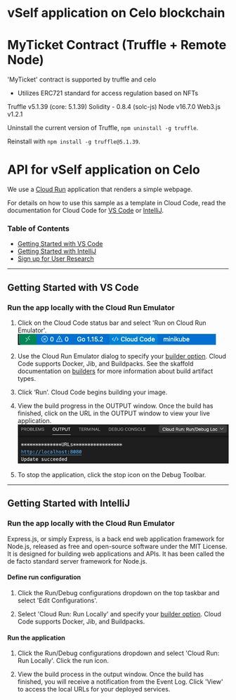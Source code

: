 # vSelf application on Celo blockchain

# MyTicket Contract (Truffle + Remote Node)
 
 'MyTicket' contract is supported by truffle and celo 
 - Utilizes ERC721 standard for access regulation based on NFTs

Truffle v5.1.39 (core: 5.1.39)
Solidity - 0.8.4 (solc-js)
Node v16.7.0
Web3.js v1.2.1

Uninstall the current version of Truffle, `npm uninstall -g truffle`.

Reinstall with `npm install -g truffle@5.1.39`.

# API for vSelf application on Celo 

We use a [Cloud Run](https://cloud.google.com/run/docs) application that renders a simple webpage.

For details on how to use this sample as a template in Cloud Code, read the documentation for Cloud Code for [VS Code](https://cloud.google.com/code/docs/vscode/quickstart-cloud-run?utm_source=ext&utm_medium=partner&utm_campaign=CDR_kri_gcp_cloudcodereadmes_012521&utm_content=-) or [IntelliJ](https://cloud.google.com/code/docs/intellij/quickstart-cloud-run?utm_source=ext&utm_medium=partner&utm_campaign=CDR_kri_gcp_cloudcodereadmes_012521&utm_content=-).

### Table of Contents
* [Getting Started with VS Code](#getting-started-with-vs-code)
* [Getting Started with IntelliJ](#getting-started-with-intellij)
* [Sign up for User Research](#sign-up-for-user-research)

---
## Getting Started with VS Code

### Run the app locally with the Cloud Run Emulator
1. Click on the Cloud Code status bar and select 'Run on Cloud Run Emulator'.  
![image](./img/status-bar.png)

2. Use the Cloud Run Emulator dialog to specify your [builder option](https://cloud.google.com/code/docs/vscode/deploying-a-cloud-run-app#deploying_a_cloud_run_service). Cloud Code supports Docker, Jib, and Buildpacks. See the skaffold documentation on [builders](https://skaffold.dev/docs/pipeline-stages/builders/) for more information about build artifact types.  

3. Click ‘Run’. Cloud Code begins building your image.

4. View the build progress in the OUTPUT window. Once the build has finished, click on the URL in the OUTPUT window to view your live application.  
![image](./img/cloud-run-url.png)

5. To stop the application, click the stop icon on the Debug Toolbar.

---
## Getting Started with IntelliJ

### Run the app locally with the Cloud Run Emulator
Express.js, or simply Express, is a back end web application framework for Node.js, released as free and open-source software under the MIT License. It is designed for building web applications and APIs. It has been called the de facto standard server framework for Node.js.

#### Define run configuration

1. Click the Run/Debug configurations dropdown on the top taskbar and select 'Edit Configurations'. 

2. Select 'Cloud Run: Run Locally' and specify your [builder option](https://cloud.google.com/code/docs/intellij/developing-a-cloud-run-app#defining_your_run_configuration). Cloud Code supports Docker, Jib, and Buildpacks.   


#### Run the application
1. Click the Run/Debug configurations dropdown and select 'Cloud Run: Run Locally'. Click the run icon.  

2. View the build process in the output window. Once the build has finished, you will receive a notification from the Event Log. Click 'View' to access the local URLs for your deployed services.  



